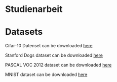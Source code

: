 # Studienarbeit

<h1> Datasets </h1>

Cifar-10 Datenset can be downloaded 
<a href="https://www.cs.toronto.edu/~kriz/cifar-10-python.tar.gz">here</a>

Stanford Dogs dataset can be downloaded <a href="http://vision.stanford.edu/aditya86/ImageNetDogs/images.tar">here</a>

PASCAL VOC 2012 dataset can be downloaded <a href="https://www.kaggle.com/datasets/gopalbhattrai/pascal-voc-2012-dataset/download?datasetVersionNumber=1">here</a>

MNIST dataset can be downloaded <a href="https://www.kaggle.com/datasets/hojjatk/mnist-dataset/download?datasetVersionNumber=1">here</a>